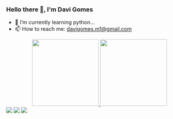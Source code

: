 ### Hello there 👋, I'm Davi Gomes

- 🌱 I’m currently learning python...
- 📫 How to reach me: davigomes.m1@gmail.com

<div align="center">
  <a href="https://github.com/davigomesm">
  <img height="180em" src="https://github-readme-stats.vercel.app/api?username=davigomesm&show_icons=true&theme=radical&include_all_commits=true&count_private=true"/>
  <img height="180em" src="https://github-readme-stats.vercel.app/api/top-langs/?username=davigomesm&layout=compact&langs_count=7&theme=radical"/>
</div>
  
<div> 
  <a href="https://www.instagram.com/davigomes_m" target="_blank"><img src="https://img.shields.io/badge/-Instagram-%23E4405F?style=for-the-badge&logo=instagram&logoColor=white" target="_blank"></a>
  <a href = "davigomes.m1@gmail.com"><img src="https://img.shields.io/badge/-Gmail-%23333?style=for-the-badge&logo=gmail&logoColor=white" target="_blank"></a>
  <a href="https://www.linkedin.com/in/davi-gomes-10a61423b" target="_blank"><img src="https://img.shields.io/badge/-LinkedIn-%230077B5?style=for-the-badge&logo=linkedin&logoColor=white" target="_blank"></a> 
</div>
